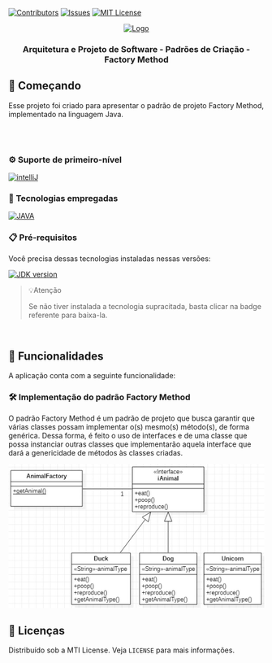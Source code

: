 [![Contributors][contributors-shield]][contributors-url]
[![Issues][issues-shield]][issues-url]
[![MIT License][license-shield]][license-url]

<div align="center">
  <a href="#">
    <img src="assets\buzz.gif" style="width:200px; height:200px;"alt="Logo" />
  </a>

  <h3 align="center">Arquitetura e Projeto de Software - Padrões de Criação - Factory Method</h3>

</div>

## 🔰 Começando

Esse projeto foi criado para apresentar o padrão de projeto Factory Method, implementado na linguagem Java.

<br/>
<br/>

### ⚙ Suporte de primeiro-nível

[![intelliJ][intelliJ]][intelliJ-url]

### 💾 Tecnologias empregadas

[![JAVA][JAVA]][JAVA-url]

### 📋 Pré-requisitos

Você precisa dessas tecnologias instaladas nessas versões:

[![JDK version][JDK-version]][JDK-installation]

>💡Atenção
>
> Se não tiver instalada a tecnologia supracitada, basta clicar na badge referente para baixa-la.

<br/>

## 🎨 Funcionalidades

A aplicação conta com a seguinte funcionalidade:
<br/>

### 🛠️ Implementação do padrão Factory Method

O padrão Factory Method é um padrão de projeto que busca garantir que várias classes possam implementar o(s) mesmo(s) método(s), de forma genérica. Dessa forma, é feito o uso de interfaces e de uma classe que possa instanciar outras classes que implementarão aquela interface que dará a genericidade de métodos às classes criadas.

<div align="center"><img src="assets\classDiagram.jpg"/></div>

## 📑 Licenças

Distribuído sob a MTI License. Veja `LICENSE` para mais informações.

<!-- ASSETS -->

<!-- BADGE - Contributors -->

[contributors-shield]: https://img.shields.io/github/contributors/toledkrw/Aula-Design-Patterns-FactoryMethod.svg?style=for-the-badge
[contributors-url]: https://github.com/toledkrw/Aula-Design-Patterns-FactoryMethod/graphs/contributors

<!-- BADGE - Issues -->

[issues-shield]: https://img.shields.io/github/issues/toledkrw/Aula-Design-Patterns-FactoryMethod.svg?style=for-the-badge
[issues-url]: https://github.com/toledkrw/Aula-Design-Patterns-FactoryMethod/issues

<!-- BADGE - License -->

[license-shield]: https://img.shields.io/github/license/toledkrw/Aula-Design-Patterns-FactoryMethod.svg?style=for-the-badge
[license-url]: https://github.com/toledkrw/Aula-Design-Patterns-FactoryMethod/blob/main/LICENSE

<!--  -->
<!-- TECHNOLOGIES -->
<!--  -->

<!-- BADGE - JAVA -->

[JAVA]: https://img.shields.io/badge/Java-fce303?logo=oracle&logoColor=black&style=for-the-badge
[JAVA-url]: https://www.oracle.com/java/technologies/downloads/

[JDK-version]: https://shields.io/badge/JDK-=_1.8-43853D?logo=openjdk&style=for-the-badge&logoColor=white
[JDK-installation]: https://access.redhat.com/documentation/pt-br/openjdk/8/html-single/installing_and_using_openjdk_8_for_windows/index#openjdk8-windows-installing-zipbundle

<!-- BADGE - intelliJ -->

[intelliJ]: https://img.shields.io/badge/intellij%20idea-blue.svg?style=for-the-badge&logo=intellijidea
[intelliJ-url]: https://www.jetbrains.com/idea/

